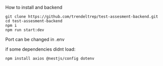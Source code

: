 How to install and backend
```
git clone https://github.com/trendeltrep/test-assesment-backend.git
cd test-assesment-backend
npm i
npm run start:dev
```

Port can be changed in .env


if some dependencies didnt load:
```
npm install axios @nestjs/config dotenv
```